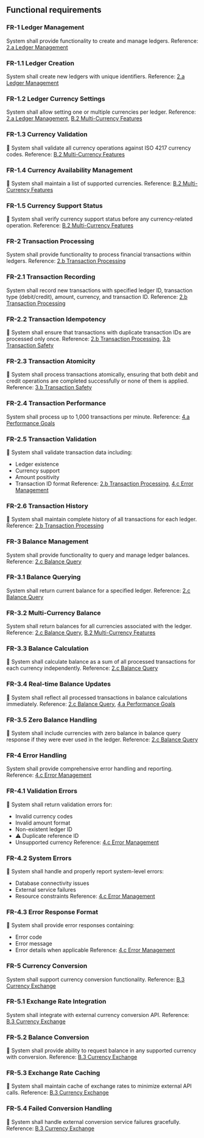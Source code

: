 ## Functional requirements

### FR-1 Ledger Management
System shall provide functionality to create and manage ledgers.
Reference: [2.a Ledger Management](business-requirements.md#2a-ledger-management)

### FR-1.1 Ledger Creation
System shall create new ledgers with unique identifiers.
Reference: [2.a Ledger Management](business-requirements.md#2a-ledger-management)

### FR-1.2 Ledger Currency Settings
System shall allow setting one or multiple currencies per ledger.
Reference: [2.a Ledger Management](business-requirements.md#2a-ledger-management), [B.2 Multi-Currency Features](business-requirements.md#b2-multi-currency-features)

### FR-1.3 Currency Validation
🔄 System shall validate all currency operations against ISO 4217 currency codes.
Reference: [B.2 Multi-Currency Features](business-requirements.md#b2-multi-currency-features)

### FR-1.4 Currency Availability Management
🔄 System shall maintain a list of supported currencies.
Reference: [B.2 Multi-Currency Features](business-requirements.md#b2-multi-currency-features)

### FR-1.5 Currency Support Status
🔄 System shall verify currency support status before any currency-related operation.
Reference: [B.2 Multi-Currency Features](business-requirements.md#b2-multi-currency-features)

### FR-2 Transaction Processing
System shall provide functionality to process financial transactions within ledgers.
Reference: [2.b Transaction Processing](business-requirements.md#2b-transaction-processing)

### FR-2.1 Transaction Recording
System shall record new transactions with specified ledger ID, transaction type (debit/credit), amount, currency, and transaction ID.
Reference: [2.b Transaction Processing](business-requirements.md#2b-transaction-processing)

### FR-2.2 Transaction Idempotency
🔄 System shall ensure that transactions with duplicate transaction IDs are processed only once.
Reference: [2.b Transaction Processing](business-requirements.md#2b-transaction-processing), [3.b Transaction Safety](business-requirements.md#3b-transaction-safety)

### FR-2.3 Transaction Atomicity
🔄 System shall process transactions atomically, ensuring that both debit and credit operations are completed successfully or none of them is applied.
Reference: [3.b Transaction Safety](business-requirements.md#3b-transaction-safety)

### FR-2.4 Transaction Performance
System shall process up to 1,000 transactions per minute.
Reference: [4.a Performance Goals](business-requirements.md#4a-performance-goals)

### FR-2.5 Transaction Validation
🔄 System shall validate transaction data including:
- Ledger existence
- Currency support
- Amount positivity
- Transaction ID format
  Reference: [2.b Transaction Processing](business-requirements.md#2b-transaction-processing), [4.c Error Management](business-requirements.md#4c-error-management)

### FR-2.6 Transaction History
🔄 System shall maintain complete history of all transactions for each ledger.
Reference: [2.b Transaction Processing](business-requirements.md#2b-transaction-processing)

### FR-3 Balance Management
System shall provide functionality to query and manage ledger balances.
Reference: [2.c Balance Query](business-requirements.md#2c-balance-query)

### FR-3.1 Balance Querying
System shall return current balance for a specified ledger.
Reference: [2.c Balance Query](business-requirements.md#2c-balance-query)

### FR-3.2 Multi-Currency Balance
System shall return balances for all currencies associated with the ledger.
Reference: [2.c Balance Query](business-requirements.md#2c-balance-query), [B.2 Multi-Currency Features](business-requirements.md#b2-multi-currency-features)

### FR-3.3 Balance Calculation
🔄 System shall calculate balance as a sum of all processed transactions for each currency independently.
Reference: [2.c Balance Query](business-requirements.md#2c-balance-query)

### FR-3.4 Real-time Balance Updates
🔄 System shall reflect all processed transactions in balance calculations immediately.
Reference: [2.c Balance Query](business-requirements.md#2c-balance-query), [4.a Performance Goals](business-requirements.md#4a-performance-goals)

### FR-3.5 Zero Balance Handling
🔄 System shall include currencies with zero balance in balance query response if they were ever used in the ledger.
Reference: [2.c Balance Query](business-requirements.md#2c-balance-query)

### FR-4 Error Handling
System shall provide comprehensive error handling and reporting.
Reference: [4.c Error Management](business-requirements.md#4c-error-management)

### FR-4.1 Validation Errors
🔄 System shall return validation errors for:
- Invalid currency codes
- Invalid amount format
- Non-existent ledger ID
- ⚠️ Duplicate reference ID
- Unsupported currency
  Reference: [4.c Error Management](business-requirements.md#4c-error-management)

### FR-4.2 System Errors
🔄 System shall handle and properly report system-level errors:
- Database connectivity issues
- External service failures
- Resource constraints
  Reference: [4.c Error Management](business-requirements.md#4c-error-management)

### FR-4.3 Error Response Format
🔄 System shall provide error responses containing:
- Error code
- Error message
- Error details when applicable
  Reference: [4.c Error Management](business-requirements.md#4c-error-management)

### FR-5 Currency Conversion
System shall support currency conversion functionality.
Reference: [B.3 Currency Exchange](business-requirements.md#b3-currency-exchange)

### FR-5.1 Exchange Rate Integration
System shall integrate with external currency conversion API.
Reference: [B.3 Currency Exchange](business-requirements.md#b3-currency-exchange)

### FR-5.2 Balance Conversion
🔄 System shall provide ability to request balance in any supported currency with conversion.
Reference: [B.3 Currency Exchange](business-requirements.md#b3-currency-exchange)

### FR-5.3 Exchange Rate Caching
🔄 System shall maintain cache of exchange rates to minimize external API calls.
Reference: [B.3 Currency Exchange](business-requirements.md#b3-currency-exchange)

### FR-5.4 Failed Conversion Handling
🔄 System shall handle external conversion service failures gracefully.
Reference: [B.3 Currency Exchange](business-requirements.md#b3-currency-exchange)